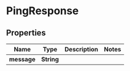 
# PingResponse

## Properties
Name | Type | Description | Notes
------------ | ------------- | ------------- | -------------
**message** | **String** |  | 



